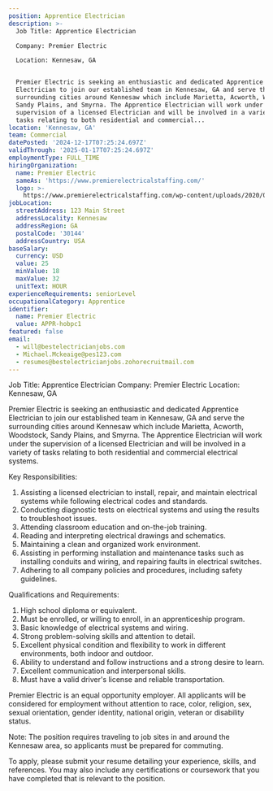 ```yaml
---
position: Apprentice Electrician
description: >-
  Job Title: Apprentice Electrician

  Company: Premier Electric

  Location: Kennesaw, GA


  Premier Electric is seeking an enthusiastic and dedicated Apprentice
  Electrician to join our established team in Kennesaw, GA and serve the
  surrounding cities around Kennesaw which include Marietta, Acworth, Woodstock,
  Sandy Plains, and Smyrna. The Apprentice Electrician will work under the
  supervision of a licensed Electrician and will be involved in a variety of
  tasks relating to both residential and commercial...
location: 'Kennesaw, GA'
team: Commercial
datePosted: '2024-12-17T07:25:24.697Z'
validThrough: '2025-01-17T07:25:24.697Z'
employmentType: FULL_TIME
hiringOrganization:
  name: Premier Electric
  sameAs: 'https://www.premierelectricalstaffing.com/'
  logo: >-
    https://www.premierelectricalstaffing.com/wp-content/uploads/2020/05/Premier-Electrical-Staffing-logo.png
jobLocation:
  streetAddress: 123 Main Street
  addressLocality: Kennesaw
  addressRegion: GA
  postalCode: '30144'
  addressCountry: USA
baseSalary:
  currency: USD
  value: 25
  minValue: 18
  maxValue: 32
  unitText: HOUR
experienceRequirements: seniorLevel
occupationalCategory: Apprentice
identifier:
  name: Premier Electric
  value: APPR-hobpc1
featured: false
email:
  - will@bestelectricianjobs.com
  - Michael.Mckeaige@pes123.com
  - resumes@bestelectricianjobs.zohorecruitmail.com
---
```




Job Title: Apprentice Electrician
Company: Premier Electric
Location: Kennesaw, GA

Premier Electric is seeking an enthusiastic and dedicated Apprentice Electrician to join our established team in Kennesaw, GA and serve the surrounding cities around Kennesaw which include Marietta, Acworth, Woodstock, Sandy Plains, and Smyrna. The Apprentice Electrician will work under the supervision of a licensed Electrician and will be involved in a variety of tasks relating to both residential and commercial electrical systems.

Key Responsibilities:

1. Assisting a licensed electrician to install, repair, and maintain electrical systems while following electrical codes and standards.
2. Conducting diagnostic tests on electrical systems and using the results to troubleshoot issues.
3. Attending classroom education and on-the-job training.
4. Reading and interpreting electrical drawings and schematics.
5. Maintaining a clean and organized work environment.
6. Assisting in performing installation and maintenance tasks such as installing conduits and wiring, and repairing faults in electrical switches.
7. Adhering to all company policies and procedures, including safety guidelines.

Qualifications and Requirements:

1. High school diploma or equivalent.
2. Must be enrolled, or willing to enroll, in an apprenticeship program.
3. Basic knowledge of electrical systems and wiring.
4. Strong problem-solving skills and attention to detail.
5. Excellent physical condition and flexibility to work in different environments, both indoor and outdoor.
6. Ability to understand and follow instructions and a strong desire to learn.
7. Excellent communication and interpersonal skills.
8. Must have a valid driver's license and reliable transportation.

Premier Electric is an equal opportunity employer. All applicants will be considered for employment without attention to race, color, religion, sex, sexual orientation, gender identity, national origin, veteran or disability status.

Note: The position requires traveling to job sites in and around the Kennesaw area, so applicants must be prepared for commuting.
 
To apply, please submit your resume detailing your experience, skills, and references. You may also include any certifications or coursework that you have completed that is relevant to the position.
